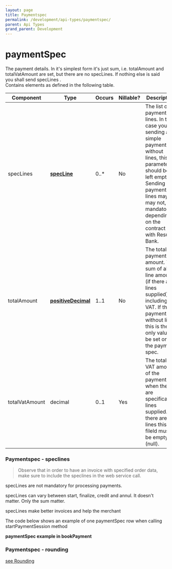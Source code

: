 ```yaml
---
layout: page
title: Paymentspec
permalink: /development/api-types/paymentspec/
parent: Api Types
grand_parent: Development
---
```




# paymentSpec 

The payment details. In it's simplest form it's just sum, i.e.
totalAmount and totalVatAmount are set, but there are no specLines. If
nothing else is said you shall send specLines .  
Contains elements as defined in the following table.

| Component      | Type                                   | Occurs | Nillable? | Description                                                                                                                                                                                                                  |
|----------------|----------------------------------------|--------|-----------|------------------------------------------------------------------------------------------------------------------------------------------------------------------------------------------------------------------------------|
| specLines      | **[specLine](specline)**               | 0..\*  | No        | The list of payment lines. In the case you're sending a simple payment, without lines, this parameter should be left empty. Sending payment lines may, or may not, be mandatory, depending on the contract with Resurs Bank. |
| totalAmount    | **[positiveDecimal](simple-types...)** | 1..1   | No        | The total payment amount. The sum of all line amounts (if there are lines supplied) including VAT. If this payment is without lines this is the only value to be set on the payment spec.                                    |
| totalVatAmount | decimal                                | 0..1   | Yes       | The total VAT amount of the payment when there are specification lines supplied. If there are no lines this fileld must be empty (null).                                                                                     |

### Paymentspec - speclines
> Observe that in order to have an invoice with specified order data,
> make sure to include the speclines in the web service call.

specLines are not mandatory for processing payments.

specLines can vary between start, finalize, credit and annul. It doesn't
matter. Only the sum matter.

specLines make better invoices and help the merchant

The code below shows an example of one paymentSpec row when calling
startPaymentSession method

**paymentSpec example in bookPayment**

### Paymentspec - rounding
[see Rounding](rounding)


